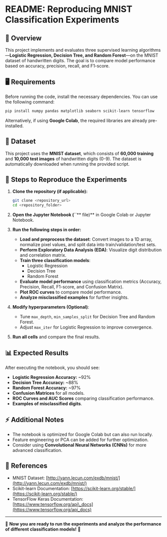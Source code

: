 # README: Reproducing MNIST Classification Experiments

## 📌 **Overview**

This project implements and evaluates three supervised learning algorithms—**Logistic Regression, Decision Tree, and Random Forest**—on the MNIST dataset of handwritten digits. The goal is to compare model performance based on accuracy, precision, recall, and F1-score.

## 🖥 **Requirements**

Before running the code, install the necessary dependencies. You can use the following command:

```bash
pip install numpy pandas matplotlib seaborn scikit-learn tensorflow
```

Alternatively, if using **Google Colab**, the required libraries are already pre-installed.

## 📂 **Dataset**

This project uses the **MNIST dataset**, which consists of **60,000 training** and **10,000 test images** of handwritten digits (0-9). The dataset is automatically downloaded when running the provided script.

## 🚀 **Steps to Reproduce the Experiments**

1. **Clone the repository (if applicable):**

   ```bash
   git clone <repository_url>
   cd <repository_folder>
   ```

2. **Open the Jupyter Notebook (**\`\`\*\* file)\*\* in Google Colab or Jupyter Notebook.

3. **Run the following steps in order:**

   - **Load and preprocess the dataset**: Convert images to a 1D array, normalize pixel values, and split data into train/validation/test sets.
   - **Perform Exploratory Data Analysis (EDA)**: Visualize digit distribution and correlation matrix.
   - **Train three classification models**:
     - Logistic Regression
     - Decision Tree
     - Random Forest
   - **Evaluate model performance** using classification metrics (Accuracy, Precision, Recall, F1-score, and Confusion Matrix).
   - **Plot ROC curves** to compare model performance.
   - **Analyze misclassified examples** for further insights.

4. **Modify hyperparameters (Optional)**:

   - Tune `max_depth`, `min_samples_split` for Decision Tree and Random Forest.
   - Adjust `max_iter` for Logistic Regression to improve convergence.

5. **Run all cells** and compare the final results.

## 📊 **Expected Results**

After executing the notebook, you should see:

- **Logistic Regression Accuracy:** \~92%
- **Decision Tree Accuracy:** \~88%
- **Random Forest Accuracy:** \~97%
- **Confusion Matrices** for all models.
- **ROC Curves and AUC Scores** comparing classification performance.
- **Examples of misclassified digits**.

## ⚡ **Additional Notes**

- The notebook is optimized for Google Colab but can also run locally.
- Feature engineering or PCA can be added for further optimization.
- Consider using **Convolutional Neural Networks (CNNs)** for more advanced classification.

## 🔗 **References**

- MNIST Dataset: [http://yann.lecun.com/exdb/mnist/](http://yann.lecun.com/exdb/mnist/)
- Scikit-learn Documentation: [https://scikit-learn.org/stable/](https://scikit-learn.org/stable/)
- TensorFlow Keras Documentation: [https://www.tensorflow.org/api\_docs](https://www.tensorflow.org/api_docs)

---

📌 **Now you are ready to run the experiments and analyze the performance of different classification models!** 🚀

